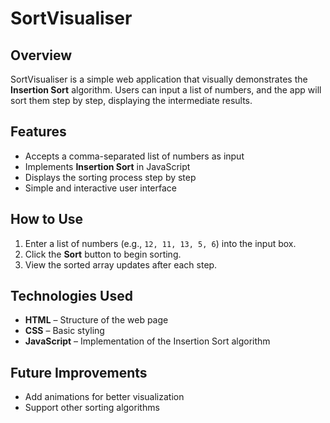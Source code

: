 # SortVisualiser

## Overview  
SortVisualiser is a simple web application that visually demonstrates the **Insertion Sort** algorithm. Users can input a list of numbers, and the app will sort them step by step, displaying the intermediate results.

## Features  
- Accepts a comma-separated list of numbers as input  
- Implements **Insertion Sort** in JavaScript  
- Displays the sorting process step by step  
- Simple and interactive user interface  

## How to Use  
1. Enter a list of numbers (e.g., `12, 11, 13, 5, 6`) into the input box.  
2. Click the **Sort** button to begin sorting.  
3. View the sorted array updates after each step.  

## Technologies Used  
- **HTML** – Structure of the web page  
- **CSS** – Basic styling
- **JavaScript** – Implementation of the Insertion Sort algorithm  

## Future Improvements  
- Add animations for better visualization  
- Support other sorting algorithms  
